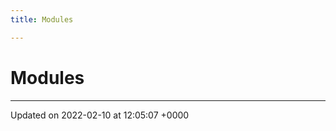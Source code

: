 ```yaml
---
title: Modules

---
```


# Modules







-------------------------------

Updated on 2022-02-10 at 12:05:07 +0000
